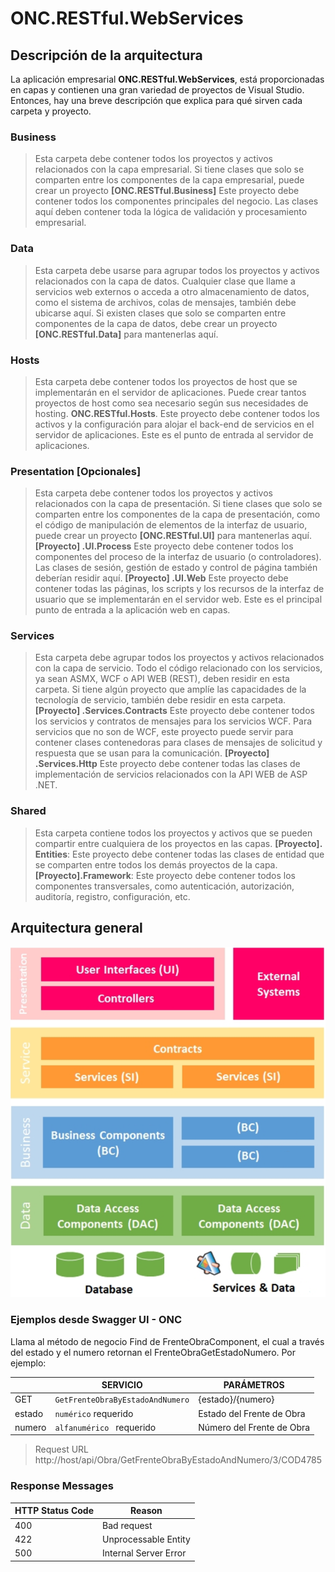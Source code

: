 # ONC.RESTful.WebServices
## Descripción de la arquitectura 

La aplicación empresarial **ONC.RESTful.WebServices**, está proporcionadas en capas y contienen una gran variedad de proyectos de Visual Studio. Entonces, hay una breve descripción que explica para qué sirven cada carpeta y proyecto.


### Business
>Esta carpeta debe contener todos los proyectos y activos relacionados con la capa empresarial. Si tiene clases que solo se comparten entre los componentes de la capa empresarial, puede crear un proyecto **[ONC.RESTful.Business]**
Este proyecto debe contener todos los componentes principales del negocio. Las clases aquí deben contener toda la lógica de validación y procesamiento empresarial.

### Data
>Esta carpeta debe usarse para agrupar todos los proyectos y activos relacionados con la capa de datos. Cualquier clase que llame a servicios web externos o acceda a otro almacenamiento de datos, como el sistema de archivos, colas de mensajes, también debe ubicarse aquí. Si existen clases que solo se comparten entre componentes de la capa de datos, debe crear un proyecto **[ONC.RESTful.Data]** para mantenerlas aquí.

### Hosts
>Esta carpeta debe contener todos los proyectos de host que se implementarán en el servidor de aplicaciones. Puede crear tantos proyectos de host como sea necesario según sus necesidades de hosting.
**ONC.RESTful.Hosts**. Este proyecto debe contener todos los activos y la configuración para alojar el back-end de servicios en el servidor de aplicaciones. Este es el punto de entrada al servidor de aplicaciones.

### Presentation [Opcionales]
>Esta carpeta debe contener todos los proyectos y activos relacionados con la capa de presentación. Si tiene clases que solo se comparten entre los componentes de la capa de presentación, como el código de manipulación de elementos de la interfaz de usuario, puede crear un proyecto **[ONC.RESTful.UI]** para mantenerlas aquí.
**[Proyecto] .UI.Process** Este proyecto debe contener todos los componentes del proceso de la interfaz de usuario (o controladores). Las clases de sesión, gestión de estado y control de página también deberían residir aquí.
**[Proyecto] .UI.Web** Este proyecto debe contener todas las páginas, los scripts y los recursos de la interfaz de usuario que se implementarán en el servidor web. Este es el principal punto de entrada a la aplicación web en capas.


### Services
>Esta carpeta debe agrupar todos los proyectos y activos relacionados con la capa de servicio. Todo el código relacionado con los servicios, ya sean ASMX, WCF o API WEB (REST), deben residir en esta carpeta. Si tiene algún proyecto que amplíe las capacidades de la tecnología de servicio, también debe residir en esta carpeta.
**[Proyecto] .Services.Contracts**  Este proyecto debe contener todos los servicios y contratos de mensajes para los servicios WCF. Para servicios que no son de WCF, este proyecto puede servir para contener clases contenedoras para clases de mensajes de solicitud y respuesta que se usan para la comunicación.
**[Proyecto] .Services.Http** Este proyecto debe contener todas las clases de implementación de servicios relacionados con la API WEB de ASP .NET.

### Shared
> Esta carpeta contiene todos los proyectos y activos que se pueden compartir entre cualquiera de los proyectos en las capas.
**[Proyecto]. Entities**: Este proyecto debe contener todas las clases de entidad que se comparten entre todos los demás proyectos de la capa.
**[Proyecto].Framework**: Este proyecto debe contener todos los componentes transversales, como autenticación, autorización, auditoría, registro, configuración, etc.

## Arquitectura general
![enter image description here](https://github.com/DevOrionLab/ONC.RESTful/blob/main/_lasg.settings/Architecture-v1.png)

### Ejemplos desde Swagger UI - ONC

Llama al método de negocio Find de FrenteObraComponent, el cual a través del estado y el numero retornan el FrenteObraGetEstadoNumero. Por ejemplo:

|                |SERVICIO                         |PARÁMETROS                   |
|----------------|---------------------------------|-----------------------------|
|GET             |`GetFrenteObraByEstadoAndNumero` | {estado}/{numero}           |
|estado          |`numérico` requerido             | Estado del Frente de Obra   |
|numero          |`alfanumérico ` requerido        | Número del Frente de Obra   |

>Request URL
http://host/api/Obra/GetFrenteObraByEstadoAndNumero/3/COD4785

### Response Messages
| HTTP Status Code | Reason                  |
|------------------|-------------------------|
|400               |Bad request              |
|422               |Unprocessable Entity     |
|500               |Internal Server Error   |
